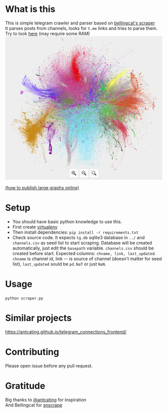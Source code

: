 # What is this
This is simple telegram crawler and parser based on [bellingcat's scraper](https://github.com/bellingcat/snscrape)  
It parses posts from channels, looks for `t.me` links and tries to parse them.  
Try to look [here](https://iggisv9t.xyz/telegram/index.html) (may require some RAM)
![screenshot](screenshot.png)

[(how to publish large graphs online)](https://medium.com/@iggisv9t/what-to-watch-tonight-scraping-imdb-and-visualizing-its-data-as-interactive-website-328a794498a2)

# Setup
- You should have basic python knowledge to use this.
- First create [virtualenv](https://docs.python.org/3/library/venv.html)  
- Then install dependencies: `pip install -r requirements.txt`
- Check source code. It expects `tg.db` sqlite3 database in `../` and `channels.csv` as seed list to start scraping.
Database will be created automatically, just edit the `basepath` variable. `channels.csv` should be created before start. Expected columns: `chname, link, last_updated`. `chname` is channel id, link -- is source of channel (doesn't matter for seed list), `last_updated` sould be `pd.NaT` or just `NaN`.

# Usage
`python scraper.py`

# Similar projects
https://antcating.github.io/telegram_connections_frontend/

# Contributing
Please open issue before any pull request.

# Gratitude
Big thanks to [@antcating](https://github.com/antcating) for inspiration  
And Bellingcat for [snscrape](https://github.com/bellingcat/snscrape)
